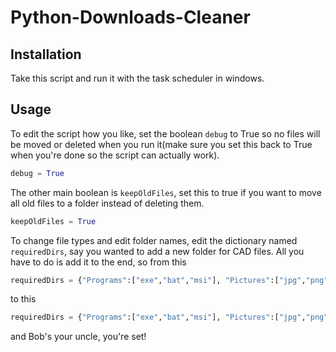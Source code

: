 # Python-Downloads-Cleaner

## Installation
Take this script and run it with the task scheduler in windows.

## Usage
To edit the script how you like, set the boolean `debug` to True so no files will be moved or deleted when you run it(make sure you set this back to True when you're done so the script can actually work).
```Python
debug = True
```
The other main boolean is `keepOldFiles`, set this to true if you want to move all old files to a folder instead of deleting them.
```Python
keepOldFiles = True
```
To change file types and edit folder names, edit the dictionary named `requiredDirs`, say you wanted to add a new folder for CAD files. All you have to do is add it to the end, so from this
```Python
requiredDirs = {"Programs":["exe","bat","msi"], "Pictures":["jpg","png","gif","bmp"], "Documents":["doc","docx","txt","pdf","pptx","ppt"], "ISOs":["bz2","zip","gz"], "Archives":["iso","img"], "OLD":[],"Installers":[], "Logs":["log"]}
```
to this
```Python
requiredDirs = {"Programs":["exe","bat","msi"], "Pictures":["jpg","png","gif","bmp"], "Documents":["doc","docx","txt","pdf","pptx","ppt"], "ISOs":["bz2","zip","gz"], "Archives":["iso","img"], "OLD":[],"Installers":[], "Logs":["log"], "CAD-Files":["cad","ipt"]}
```
and Bob's your uncle, you're set!

